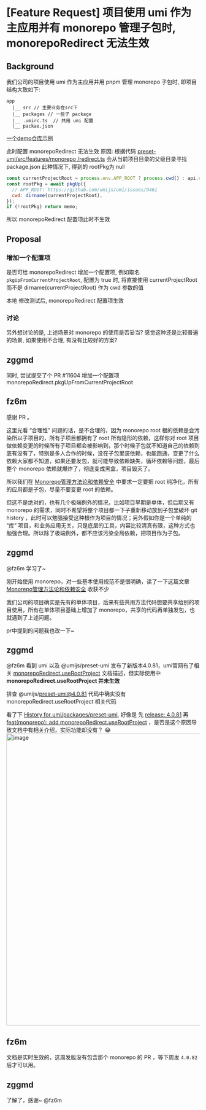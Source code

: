# [Feature Request] 项目使用 umi 作为主应用并有 monorepo 管理子包时, monorepoRedirect 无法生效

## Background

我们公司的项目使用 umi 作为主应用并用 pnpm 管理 monorepo 子包时, 即项目结构大致如下:

```
app
  |__ src // 主要业务在src下
  |__ packages // 一些子 package
  |__ .umirc.ts  // 共用 umi 配置
  |__ packae.json
```

[一个demo仓库示例](https://github.com/zggmd/monorepo-reidrect-demo)

此时配置 monorepoRedirect 无法生效
原因: 根据代码 [preset-umi/src/features/monorepo
/redirect.ts](https://github.com/umijs/umi/blob/344ff1a66cff833ebb5a71e07f742f30fd773234/packages/preset-umi/src/features/monorepo/redirect.ts#L40C18-L40C18) 会从当前项目目录的父级目录寻找 package.json
此种情况下, 得到的 rootPkg为 null

```javascript
const currentProjectRoot = process.env.APP_ROOT ? process.cwd() : api.cwd;
const rootPkg = await pkgUp({
  // APP_ROOT: https://github.com/umijs/umi/issues/9461
  cwd: dirname(currentProjectRoot),
});
if (!rootPkg) return memo;
```

所以 monorepoRedirect 配置项此时不生效

## Proposal

### 增加一个配置项

是否可给 monorepoRedirect 增加一个配置项, 例如取名 `pkgUpFromCurrentProjectRoot`, 配置为 true 时, 将直接使用 currentProjectRoot 而不是 dirname(currentProjectRoot) 作为 cwd 参数的值

本地 修改测试后, monorepoRedirect 配置项生效

### 讨论

另外想讨论的是, 上述场景对 monorepo 的使用是否妥当? 感觉这种还是比较普遍的场景, 如果使用不合理, 有没有比较好的方案?

## zggmd

同时, 尝试提交了个 PR #11604 增加一个配置项 monorepoRedirect.pkgUpFromCurrentProjectRoot

## fz6m

感谢 PR 。

这里光看 “合理性” 问题的话，是不合理的，因为 monorepo root 根的依赖是会污染所以子项目的，所有子项目都拥有了 root 所有隐形的依赖，这样你对 root 项目做依赖变更的时候所有子项目都会被影响到，那个时候子包就不知道自己的依赖到底有没有了，特别是多人合作的时候，没在子包里装依赖，也能跑通，变更了什么依赖大家都不知道，如果还要发包，就可能导致依赖缺失，循环依赖等问题，最后整个 monorepo 依赖就爆炸了，彻底变成黑盒，项目毁灭了。

所以我们在 [Monorepo管理方法论和依赖安全](https://sakina.blog.csdn.net/article/details/125583482) 中要求一定要把 root 纯净化，所有的应用都是子包，尽量不要变更 root 的依赖。

但这不是绝对的，也有几个极端例外的情况，比如项目早期是单体，但后期又有 monorepo 的需求，同时不希望将整个项目都一下子重新移动放到子包里破坏 git history ，此时可以勉强接受这种根作为项目的情况；另外假如你是一个单纯的 “库” 项目，和业务应用无关，只是底层的工具，内容比较清真有限，这种方式也勉强合理。所以除了极端例外，都不应该污染全局依赖，把项目作为子包。

## zggmd

@fz6m 学习了~

刚开始使用 monorepo，对一些基本使用规范不是很明确，读了一下这篇文章 [ Monorepo管理方法论和依赖安全](https://sakina.blog.csdn.net/article/details/125583482) 收获不少

我们公司的项目确实是先有的单体项目，后来有些共用方法代码想要共享给别的项目使用，所有在单体项目基础上增加了 monorepo，共享的代码再单独发包，也就遇到了上述问题。

pr中提到的问题我也改一下~

## zggmd

@fz6m 看到 umi 以及 @umijs/preset-umi 发布了新版本4.0.81，umi官网有了相关 [monorepoRedirect.useRootProject](https://umijs.org/docs/api/config#monoreporedirect) 文档描述，但实际使用中 **monorepoRedirect.useRootProject 并未生效**

排查 @umijs/preset-umi@4.0.81 代码中确实没有 monorepoRedirect.useRootProject 相关代码

看了下 [History for umi/packages/preset-umi](https://github.com/umijs/umi/commits/master/packages/preset-umi), 好像是 先
[release: 4.0.81](https://github.com/umijs/umi/commit/4e64030f303a55a96345fcd79f35a361f9aeb79a) 再 [feat(monorepo): add monorepoRedirect.useRootProject](https://github.com/umijs/umi/commit/da47f1911b5ca6b01fe3409569aed3170c96c613) ，是否是这个原因导致文档中有相关介绍，实际功能却没有？ 😂
<img width="761" alt="image" src="https://github.com/umijs/umi/assets/14830727/74e89180-394e-4cdd-821d-d8301822ea51">

## fz6m

文档是实时生效的，这周发版没有包含那个 monorepo 的 PR ，等下周发 `4.0.82` 后才可以用。

## zggmd

了解了，感谢~ @fz6m
